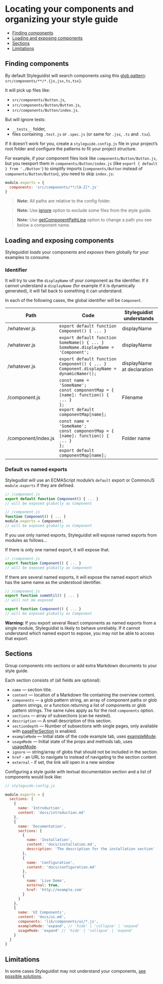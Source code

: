# Locating your components and organizing your style guide

<!-- To update run: npx markdown-toc --maxdepth 2 -i docs/Components.md -->

<!-- toc -->

- [Finding components](#finding-components)
- [Loading and exposing components](#loading-and-exposing-components)
- [Sections](#sections)
- [Limitations](#limitations)

<!-- tocstop -->

## Finding components

By default Styleguidist will search components using this [glob pattern](https://github.com/isaacs/node-glob#glob-primer): `src/components/**/*.{js,jsx,ts,tsx}`.

It will pick up files like:

- `src/components/Button.js`,
- `src/components/Button/Button.js`,
- `src/components/Button/index.js`.

But will ignore tests:

- `__tests__` folder,
- files containing `.test.js` or `.spec.js` (or same for `.jsx`, `.ts` and `.tsx`).

If it doesn’t work for you, create a `styleguide.config.js` file in your project’s root folder and configure the patterns to fit your project structure.

For example, if your component files look like `components/Button/Button.js`, but you reexport them in `components/Button/index.js` (like `export { default } from './Button'`) to simplify imports (`components/Button` instead of `components/Button/Button`), you need to skip `index.js`:

```javascript
module.exports = {
  components: 'src/components/**/[A-Z]*.js'
}
```

> **Note:** All paths are relative to the config folder.

> **Note:** Use [ignore](Configuration.md#ignore) option to exclude some files from the style guide.

> **Note:** Use [getComponentPathLine](Configuration.md#getcomponentpathline) option to change a path you see below a component name.

## Loading and exposing components

Styleguidist _loads_ your components and _exposes_ them globally for your examples to consume.

### Identifier

It will try to use the `displayName` of your component as the identifier. If it cannot understand a `displayName` (for example if it is dynamically generated), it will fall back to something it can understand.

In each of the following cases, the global identifier will be `Component`.

| Path                | Code                                                                                                                                   | Styleguidist understands   |
| ------------------- | -------------------------------------------------------------------------------------------------------------------------------------- | -------------------------- |
| /whatever.js        | `export default function Component() { ... }`                                                                                          | displayName                |
| /whatever.js        | `export default function SomeName() { ... }`<br>`SomeName.displayName = 'Component';`                                                  | displayName                |
| /whatever.js        | `export default function Component() { ... }`<br>`Component.displayName = dynamicNamer();`                                             | displayName at declaration |
| /component.js       | `const name = 'SomeName';`<br>`const componentMap = {`<br>`[name]: function() { ... }`<br>`};`<br>`export default componentMap[name];` | Filename                   |
| /component/index.js | `const name = 'SomeName';`<br>`const componentMap = {`<br>`[name]: function() { ... }`<br>`};`<br>`export default componentMap[name];` | Folder name                |

### Default vs named exports

Stylegudist will use an ECMAScript module’s `default` export or CommonJS `module.exports` if they are defined.

```javascript
// /component.js
export default function Component() { ... }
// will be exposed globally as Component

// /component.js
function Component() { ... }
module.exports = Component;
// will be exposed globally as Component
```

If you use only named exports, Styleguidist will expose named exports from modules as follows...

If there is only one named export, it will expose that.

```javascript
// /component.js
export function Component() { ... }
// will be exposed globally as Component
```

If there are several named exports, it will expose the named export which has the same name as the understood identifier.

```javascript
// /component.js
export function someUtil() { ... }
// will not be exposed

export function Component() { ... }
// will be exposed globally as Component
```

**Warning:** If you export several React components as named exports from a single module, Styleguidist is likely to behave unreliably. If it cannot understand which named export to expose, you may not be able to access that export.

## Sections

Group components into sections or add extra Markdown documents to your style guide.

Each section consists of (all fields are optional):

- `name` — section title.
- `content` — location of a Markdown file containing the overview content.
- `components` — a glob pattern string, an array of component paths or glob pattern strings, or a function returning a list of components or glob pattern strings. The same rules apply as for the root `components` option.
- `sections` — array of subsections (can be nested).
- `description` — A small description of this section.
- `sectionDepth` — Number of subsections with single pages, only available with [pagePerSection](Configuration.md#pagepersection) is enabled.
- `exampleMode` — Initial state of the code example tab, uses [exampleMode](Configuration.md#examplemode).
- `usageMode` — Initial state of the props and methods tab, uses [usageMode](Configuration.md#usagemode).
- `ignore` — string/array of globs that should not be included in the section.
- `href` - an URL to navigate to instead of navigating to the section content
- `external` - if set, the link will open in a new window

Configuring a style guide with textual documentation section and a list of components would look like:

```javascript
// styleguide.config.js

module.exports = {
  sections: [
    {
      name: 'Introduction',
      content: 'docs/introduction.md'
    },
    {
      name: 'Documentation',
      sections: [
        {
          name: 'Installation',
          content: 'docs/installation.md',
          description: 'The description for the installation section'
        },
        {
          name: 'Configuration',
          content: 'docs/configuration.md'
        },
        {
          name: 'Live Demo',
          external: true,
          href: 'http://example.com'
        }
      ]
    },
    {
      name: 'UI Components',
      content: 'docs/ui.md',
      components: 'lib/components/ui/*.js',
      exampleMode: 'expand', // 'hide' | 'collapse' | 'expand'
      usageMode: 'expand' // 'hide' | 'collapse' | 'expand'
    }
  ]
}
```

## Limitations

In some cases Styleguidist may not understand your components, [see possible solutions](Thirdparties.md).

